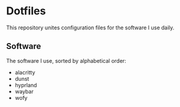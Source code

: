 # Dotfiles

This repository unites configuration files for the software I use daily.

## Software

The software I use, sorted by alphabetical order:

- alacritty
- dunst
- hyprland
- waybar
- wofy
